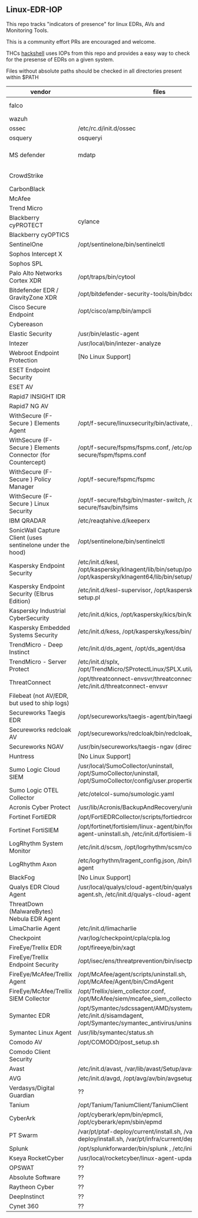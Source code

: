 ## Linux-EDR-IOP
This repo tracks "indicators of presence" for linux EDRs, AVs and Monitoring Tools.

This is a community effort PRs are encouraged and welcome. 

THCs [hackshell](https://github.com/hackerschoice/hackshell) uses IOPs from this repo and provides a easy way to check for the presense of EDRs on a given system.

Files without absolute paths should be checked in all directories present within $PATH

| vendor  | files  | systemd service name  | website |
|---|---|---|---|
| falco  |   | falco, falco-bpf, falco-custom, falco-kmod| https://falco.org/ |
| wazuh  |   | wazuh-agent| https://wazuh.com/ |
| ossec  | /etc/rc.d/init.d/ossec  |   | https://www.ossec.net/ |
| osquery  | osqueryi  |  osqueryd | https://www.osquery.io/ |
| MS defender  | mdatp  | mdatp  | https://www.microsoft.com/en-us/security/business/endpoint-security/microsoft-defender-endpoint |
| CrowdStrike  |   |  falcon-sensor | https://www.crowdstrike.com/platform/endpoint-security/ |
| CarbonBlack  |   | cbsensor |
| McAfee  |   |  MFEcma |
| Trend Micro  |   |  ds_agent |
| Blackberry  cyPROTECT |  cylance  | cylancesvc |
| Blackberry  cyOPTICS |    | cyoptics |
| SentinelOne  |  /opt/sentinelone/bin/sentinelctl  |  |
| Sophos Intercept X  |    | sophoslinuxsensor |
| Sophos SPL  |    | sophos-spl |
| Palo Alto Networks Cortex XDR  |  /opt/traps/bin/cytool  | traps_pmd |
| Bitdefender EDR / GravityZone XDR  |  /opt/bitdefender-security-tools/bin/bdconfigure  | bdsec |
| Cisco Secure Endpoint  |  /opt/cisco/amp/bin/ampcli  |  |
| Cybereason                 |  | cybereason-sensor |
| Elastic Security            | /usr/bin/elastic-agent | elastic-agent |
| Intezer  |  /usr/local/bin/intezer-analyze  |  |
| Webroot Endpoint Protection  | [No Linux Support] | [No Linux Support] |
| ESET Endpoint Security      |  | eraagent |
| ESET AV      |  | eea, eea-user-agent |
| Rapid7 INSIGHT IDR  |  | ir_agent |
| Rapid7 NG AV  |  | armor |
| WithSecure (F-Secure ) Elements Agent | /opt/f-secure/linuxsecurity/bin/activate, /bin/scand |  f-secure-linuxsecurity-activate, emit_scand_service |
| WithSecure (F-Secure ) Elements Connector (for Countercept)| /opt/f-secure/fspms/fspms.conf, /etc/opt/f-secure/fspm/fspms.conf |  |
| WithSecure (F-Secure ) Policy Manager | /opt/f-secure/fspmc/fspmc |  |
| WithSecure (F-Secure ) Linux Security |/opt/f-secure/fsbg/bin/master-switch, /opt/f-secure/fsav/bin/fsims |  |
| IBM QRADAR    | /etc/reaqtahive.d/keeperx | keeperx |
| SonicWall Capture Client  (uses sentinelone under the hood)  | /opt/sentinelone/bin/sentinelctl |  |
| Kaspersky Endpoint Security  | /etc/init.d/kesl, /opt/kaspersky/klnagent/lib/bin/setup/postinstall.pl, /opt/kaspersky/klnagent64/lib/bin/setup/postinstall.pl | kesl |
| Kaspersky Endpoint Security (Elbrus Edition)  | /etc/init.d/kesl-supervisor, /opt/kaspersky/kesl/bin/kesl-setup.pl| kesl-supervisor |
| Kaspersky Industrial CyberSecurity  | /etc/init.d/kics, /opt/kaspersky/kics/bin/kics-setup.pl | kics |
| Kaspersky Embedded Systems Security  | /etc/init.d/kess, /opt/kaspersky/kess/bin/kess-setup.pl | kess |
| TrendMicro - Deep Instinct    | /etc/init.d/ds_agent, /opt/ds_agent/dsa | ds_agent |
| TrendMicro - Server Protect   | /etc/init.d/splx,  /opt/TrendMicro/SProtectLinux/SPLX.util/add_splx_service |  |
| ThreatConnect              | /opt/threatconnect-envsvr/threatconnect-envsvr.jar, /etc/init.d/threatconnect-envsvr |  |
| Filebeat (not AV/EDR, but used to ship logs)| | /etc/filebeat/filebeat.yml| filebeat|
| Secureworks Taegis   EDR     | /opt/secureworks/taegis-agent/bin/taegisctl |  |
| Secureworks redcloak AV  | /opt/secureworks/redcloak/bin/redcloak_start.sh |  |
| Secureworks NGAV | /usr/bin/secureworks/taegis-ngav (directory) | |
| Huntress                  | [No Linux Support] | [No Linux Support] |
| Sumo Logic Cloud SIEM     | /usr/local/SumoCollector/uninstall, /opt/SumoCollector/uninstall, /opt/SumoCollector/config/user.properties |  |
| Sumo Logic OTEL Collector     | /etc/otelcol-sumo/sumologic.yaml | otelcol-sumo |
| Acronis Cyber Protect      | /usr/lib/Acronis/BackupAndRecovery/uninstall/uninstall |  |
| Fortinet FortiEDR        | /opt/FortiEDRCollector/scripts/fortiedrconfig.sh |  |
| Fortinet FortiSIEM      | /opt/fortinet/fortisiem/linux-agent/bin/fortisiem-linux-agent-uninstall.sh, /etc/init.d/fortisiem-linux-agent |  |
| LogRhythm   System   Monitor|  /etc/init.d/scsm, /opt/logrhythm/scsm/config/scsm.ini |  |
| LogRhythm   Axon|  /etc/logrhythm/lragent_config.json, /bin/logrhythm/lr-agent | lr-agent.logrhythm |
| BlackFog                  | [No Linux Support] | [No Linux Support] |
| Qualys EDR Cloud Agent | /usr/local/qualys/cloud-agent/bin/qualys-cloud-agent.sh, /etc/init.d/qualys-cloud-agent  |  |
| ThreatDown (MalwareBytes) Nebula EDR Agent |  | mbdaemon |
| LimaCharlie Agent          | /etc/init.d/limacharlie |  limacharlie |
| Checkpoint                 | /var/log/checkpoint/cpla/cpla.log  | cpla |
| FireEye/Trellix   EDR     | /opt/fireeye/bin/xagt | xagt |
| FireEye/Trellix   Endpoint Security     | /opt/isec/ens/threatprevention/bin/isectpdControl.sh | |
| FireEye/McAfee/Trellix   Agent     | /opt/McAfee/agent/scripts/uninstall.sh, /opt/McAfee/Agent/bin/CmdAgent	 |  |
| FireEye/McAfee/Trellix   SIEM Collector     | /opt/Trellix/siem_collector.conf, /opt/McAfee/siem/mcafee_siem_collector.conf |  |
| Symantec    EDR     | /opt/Symantec/sdcssagent/AMD/system/AntiMalware.ini, /etc/init.d/sisamdagent, /opt/Symantec/symantec_antivirus/uninstall.sh | |
| Symantec Linux Agent| /usr/lib/symantec/status.sh |  |
| Comodo AV  | /opt/COMODO/post_setup.sh |  |
| Comodo Client Security  | | itsm |
| Avast                      | /etc/init.d/avast, /var/lib/avast/Setup/avast.vpsupdate | avast |
| AVG                        | /etc/init.d/avgd, /opt/avg/av/bin/avgsetup |  |
| Verdasys/Digital Guardian  | ?? | ?? |
| Tanium                     | /opt/Tanium/TaniumClient/TaniumClient | taniumclient |
| CyberArk                  | /opt/cyberark/epm/bin/epmcli, /opt/cyberark/epm/sbin/epmd | epmd |
| PT Swarm | /var/pt/ptaf-deploy/current/install.sh,  /var/pt/tmp/ptaf-deploy/install.sh, /var/pt/infra/current/deploy.sh |  |
| Splunk   | /opt/splunkforwarder/bin/splunk , /etc/init.d/splunk |  |
|Kseya RocketCyber | /usr/local/rocketcyber/linux-agent-updater | rocketcyber |
| OPSWAT                    | ?? | ?? |
| Absolute Software          | ?? | ?? |
| Raytheon Cyber            | ?? | ?? |
| DeepInstinct               | ?? | ?? |
| Cynet 360                 | ?? | ?? |